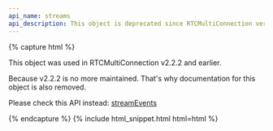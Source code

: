 ```yaml
---
api_name: streams
api_description: This object is deprecated since RTCMultiConnection version 3
---
```


{% capture html %}

<section>
    <p>This object was used in RTCMultiConnection v2.2.2 and earlier.</p>
    <p>Because v2.2.2 is no more maintained. That's why documentation for this object is also removed.</p>
    <p>Please check this API instead: <a href="/docs/streamEvents/">streamEvents</a></p>
</section>

{% endcapture %}
{% include html_snippet.html html=html %}
